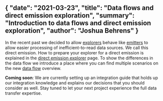 {
    "date": "2021-03-23",
    "title": "Data flows and direct emission exploration",
    "summary": "Introduction to data flows and direct emission exploration",
    "author": "Joshua Behrens"
}
---

In the recent past we decided to allow [explorers](https://heptaconnect.io/guides/portal-developer/explorer/) behave like [emitters](https://heptaconnect.io/guides/portal-developer/emitter/) to allow easier processing of inefficient-to-read data sources.
We call this direct emission.
How to prepare your explorer for a direct emission is explained in the [direct emission explorer](https://heptaconnect.io/guides/portal-developer/direct-emission-explorer/) page.
To show the differences in the data flow we introduce a place where you can find multiple scenarios on the new [data flow](https://heptaconnect.io/reference/general-resources/data-flow/) overview.

**Coming soon**:
We are currently setting up an integration guide that holds up our integration knowledge and explains our decisions that you should consider as well.
Stay tuned to let your next project experience the full data transfer expertise. 
